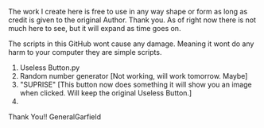 The work I create here is free to use in any way shape or form as long as credit is given to the original Author. 
Thank you. As of right now there is not much here to see, but it will expand as time goes on.

The scripts in this GitHub wont cause any damage. Meaning it wont do any harm to your computer they are simple scripts.

1. Useless Button.py
2. Random number generator [Not working, will work tomorrow. Maybe]
3. "SUPRISE" [This button now does something it will show you an image when clicked. Will keep the original Useless Button.]
4. 


Thank You!!
GeneralGarfield
